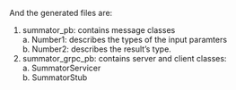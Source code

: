 
And the generated files are:

1.	summator_pb: contains message classes     
     a.	Number1: describes the types of the input paramters     
     b.	Number2: describes the result’s type.     
2.	summator_grpc_pb: contains server and client classes:     
     a.	SummatorServicer     
     b.	SummatorStub 
